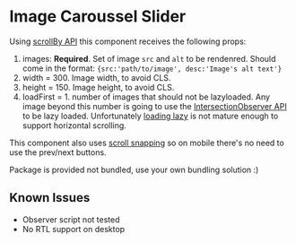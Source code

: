 # Image Caroussel Slider

Using [scrollBy API](https://developer.mozilla.org/en-US/docs/Web/API/Element/scrollBy) this component receives the following props:

1. images: **Required**. Set of image `src` and `alt` to be rendenred. Should come in the format: `{src:'path/to/image', desc:'Image's alt text'}`
2. width = 300. Image width, to avoid CLS.
3. height = 150. Image height, to avoid CLS.
4. loadFirst = 1. number of images that should not be lazyloaded. Any image beyond this number is going to use the [IntersectionObserver API](https://developer.mozilla.org/en-US/docs/Web/API/Intersection_Observer_API) to be lazy loaded. Unfortunately [loading lazy](https://web.dev/browser-level-image-lazy-loading/) is not mature enough to support horizontal scrolling.

This component also uses [scroll snapping](https://developer.mozilla.org/en-US/docs/Web/CSS/CSS_Scroll_Snap) so on mobile there's no need to use the prev/next buttons.

Package is provided not bundled, use your own bundling solution :)

## Known Issues
- Observer script not tested
- No RTL support on desktop

